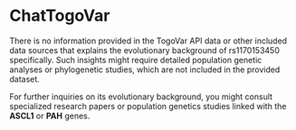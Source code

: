 # ChatTogoVar

There is no information provided in the TogoVar API data or other included data sources that explains the evolutionary background of rs1170153450 specifically. Such insights might require detailed population genetic analyses or phylogenetic studies, which are not included in the provided dataset.

For further inquiries on its evolutionary background, you might consult specialized research papers or population genetics studies linked with the **ASCL1** or **PAH** genes.